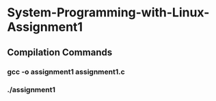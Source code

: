 # System-Programming-with-Linux-Assignment1

## Compilation Commands
### gcc -o assignment1 assignment1.c
### ./assignment1
